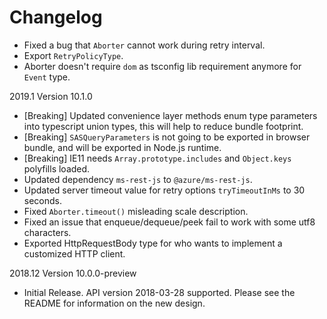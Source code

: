 # Changelog

* Fixed a bug that `Aborter` cannot work during retry interval.
* Export `RetryPolicyType`.
* Aborter doesn't require `dom` as tsconfig lib requirement anymore for `Event` type.

2019.1 Version 10.1.0

* [Breaking] Updated convenience layer methods enum type parameters into typescript union types, this will help to reduce bundle footprint.
* [Breaking] `SASQueryParameters` is not going to be exported in browser bundle, and will be exported in Node.js runtime.
* [Breaking] IE11 needs `Array.prototype.includes` and `Object.keys` polyfills loaded.
* Updated dependency `ms-rest-js` to `@azure/ms-rest-js`.
* Updated server timeout value for retry options `tryTimeoutInMs` to 30 seconds.
* Fixed `Aborter.timeout()` misleading scale description.
* Fixed an issue that enqueue/dequeue/peek fail to work with some utf8 characters.
* Exported HttpRequestBody type for who wants to implement a customized HTTP client.  

2018.12 Version 10.0.0-preview

* Initial Release. API version 2018-03-28 supported. Please see the README for information on the new design.
